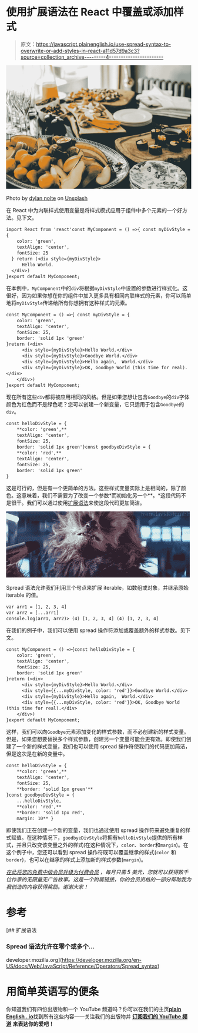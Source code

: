 # 使用扩展语法在 React 中覆盖或添加样式

> 原文：<https://javascript.plainenglish.io/use-spread-syntax-to-overwrite-or-add-styles-in-react-a11d57d9a3c3?source=collection_archive---------4----------------------->

![](img/6fa8b4d845a9e39e08ce4bbd4204df03.png)

Photo by [dylan nolte](https://unsplash.com/@dylan_nolte?utm_source=unsplash&utm_medium=referral&utm_content=creditCopyText) on [Unsplash](https://unsplash.com/s/photos/spread?utm_source=unsplash&utm_medium=referral&utm_content=creditCopyText)

在 React 中为内联样式使用变量是将样式模式应用于组件中多个元素的一个好方法。见下文。

```
import React from 'react'const MyComponent = () =>{ const myDivStyle = {
    color: 'green',
    textAlign: 'center',
    fontSize: 25
  } return (<div style={myDivStyle}>
      Hello World.
  </div>)
}export default MyComponent;
```

在本例中，`MyComponent`中的`div`将根据`myDivStyle`中设置的参数进行样式化。这很好，因为如果你想在你的组件中加入更多具有相同内联样式的元素，你可以简单地将`myDivStyle`传递给所有你想拥有这种样式的元素。

```
const MyComponent = () =>{ const myDivStyle = {
    color: 'green',
    textAlign: 'center',
    fontSize: 25,
    border: 'solid 1px 'green'   
}return (<div>
      <div style={myDivStyle}>Hello World.</div>
      <div style={myDivStyle}>Goodbye World.</div>
      <div style={myDivStyle}>Hello again,  World.</div>
      <div style={myDivStyle}>OK, Goodbye World (this time for real).</div>
    </div>)
}export default MyComponent;
```

现在所有这些`div`都将被应用相同的风格。但是如果您想让包含`Goodbye`的`div`字体颜色为红色而不是绿色呢？您可以创建一个新变量，它只适用于包含`Goodbye`的`div`。

```
const helloDivStyle = {
    **color: 'green',**
    textAlign: 'center',
    fontSize: 25,
    border: 'solid 1px green'}const goodbyeDivStyle = {
    **color: 'red',**
    textAlign: 'center',
    fontSize: 25,
    border: 'solid 1px green'
}
```

这是可行的，但是有一个更简单的方法。这些样式变量实际上是相同的，除了颜色。这意味着，我们不需要为了改变一个参数*而初始化另一个**。*这段代码不是很干。我们可以通过使用[扩展语法](https://developer.mozilla.org/en-US/docs/Web/JavaScript/Reference/Operators/Spread_syntax)来使这段代码更加简洁。

![](img/d85d04669463674e0989f25219decb10.png)

Spread 语法允许我们利用三个句点来扩展 iterable，如数组或对象，并继承原始 iterable 的值。

```
var arr1 = [1, 2, 3, 4]
var arr2 = [...arr1]
console.log(arr1, arr2)> (4) [1, 2, 3, 4] (4) [1, 2, 3, 4]
```

在我们的例子中，我们可以使用 spread 操作符添加或覆盖额外的样式参数。见下文。

```
const MyComponent = () =>{const helloDivStyle = {
    color: 'green',
    textAlign: 'center',
    fontSize: 25,
    border: 'solid 1px green'
}return (<div>
      <div style={myDivStyle}>Hello World.</div>
      <div style={{...myDivStyle, color: 'red'}}>Goodbye World.</div>
      <div style={myDivStyle}>Hello again,  World.</div>
      <div style={{...myDivStyle, color: 'red'}}>OK, Goodbye World (this time for real).</div>
    </div>)
}export default MyComponent;
```

这样，我们可以向`Goodbye`元素添加变化的样式参数，而不必创建新的样式变量。但是，如果您想要替换多个样式参数，创建另一个变量可能会更有效。即使我们创建了一个新的样式变量，我们也可以使用 spread 操作符使我们的代码更加简洁，但是这次是在新的变量中。

```
const helloDivStyle = {
    **color: 'green',**
    textAlign: 'center',
    fontSize: 25,
    **border: 'solid 1px green'**
}const goodbyeDivStyle = {
    ...helloDivStyle,
    **color: 'red',**
    **border: 'solid 1px red',
    margin: 10** }
```

即使我们正在创建一个新的变量，我们也通过使用 spread 操作符来避免重复的样式赋值。在这种情况下，`goodbyeDivStyle`将拥有`helloDivStyle`提供的所有样式，并且只改变该变量之外的样式(在这种情况下，`color`、`border`和`margin`)。在这个例子中，您还可以看到 spread 操作符既可以覆盖继承的样式(`color` 和`border`)，也可以在继承的样式上添加新的样式参数(`margin`)。

[*在此将您的免费中级会员升级为付费会员*](https://matt-croak.medium.com/membership) *，每月只需 5 美元，您就可以获得数千位作家的无限量无广告故事。这是一个附属链接，你的会员资格的一部分帮助我为我创造的内容获得奖励。谢谢大家！*

# 参考

[](https://developer.mozilla.org/en-US/docs/Web/JavaScript/Reference/Operators/Spread_syntax) [## 扩展语法

### Spread 语法允许在零个或多个…

developer.mozilla.org](https://developer.mozilla.org/en-US/docs/Web/JavaScript/Reference/Operators/Spread_syntax) 

# **用简单英语写的便条**

你知道我们有四份出版物和一个 YouTube 频道吗？你可以在我们的主页[**plain English . io**](https://plainenglish.io/)找到所有这些内容——关注我们的出版物并 [**订阅我们的 YouTube 频道**](https://www.youtube.com/channel/UCtipWUghju290NWcn8jhyAw) **来表达你的爱吧！**